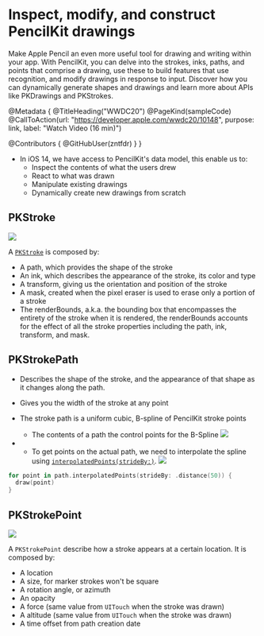 # Inspect, modify, and construct PencilKit drawings

Make Apple Pencil an even more useful tool for drawing and writing within your app. With PencilKit, you can delve into the strokes, inks, paths, and points that comprise a drawing, use these to build features that use recognition, and modify drawings in response to input. Discover how you can dynamically generate shapes and drawings and learn more about APIs like PKDrawings and PKStrokes.

@Metadata {
   @TitleHeading("WWDC20")
   @PageKind(sampleCode)
   @CallToAction(url: "https://developer.apple.com/wwdc20/10148", purpose: link, label: "Watch Video (16 min)")

   @Contributors {
      @GitHubUser(zntfdr)
   }
}



- In iOS 14, we have access to PencilKit's data model, this enable us to:
  - Inspect the contents of what the users drew
  - React to what was drawn
  - Manipulate existing drawings
  - Dynamically create new drawings from scratch

## PKStroke

![][strokeImage]

A [`PKStroke`][PKStroke] is composed by:

- A path, which provides the shape of the stroke
- An ink, which describes the appearance of the stroke, its color and type
- A transform, giving us the orientation and position of the stroke
- A mask, created when the pixel eraser is used to erase only a portion of a stroke
- The renderBounds, a.k.a. the bounding box that encompasses the entirety of the stroke when it is rendered, the renderBounds accounts for the effect of all the stroke properties including the path, ink, transform, and mask. 

## PKStrokePath

- Describes the shape of the stroke, and the appearance of that shape as it changes along the path.
- Gives you the width of the stroke at any point
- The stroke path is a uniform cubic, B-spline of PencilKit stroke points
   - The contents of a path the control points for the B-Spline
![][splineImage]

-  
   - To get points on the actual path, we need to interpolate the spline using [`interpolatedPoints(strideBy:)`][interpolatedPoints(strideBy:)].
![][interpolationImage]

```swift
for point in path.interpolatedPoints(strideBy: .distance(50)) {
  draw(point)
}
```

## PKStrokePoint

![][pointImage]

A `PKStrokePoint` describe how a stroke appears at a certain location. It is composed by:

- A location
- A size, for marker strokes won't be square
- A rotation angle, or azimuth
- An opacity
- A force (same value from `UITouch` when the stroke was drawn)
- A altitude (same value from `UITouch` when the stroke was drawn)
- A time offset from path creation date

[PKStroke]: https://developer.apple.com/documentation/pencilkit/pkstroke
[PKStrokePath]: https://developer.apple.com/documentation/pencilkit/pkstrokepath
[PKStrokePoint]: https://developer.apple.com/documentation/pencilkit/pkstrokepoint
[interpolatedPoints(strideBy:)]: https://developer.apple.com/documentation/pencilkit/pkstrokepath/3595222-interpolatedpoints

[strokeImage]: ../../../images/notes/wwdc20/10108/stroke.png
[splineImage]: ../../../images/notes/wwdc20/10108/spline.png
[interpolationImage]: ../../../images/notes/wwdc20/10108/interpolation.png
[pointImage]: ../../../images/notes/wwdc20/10108/point.png